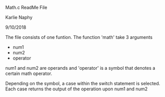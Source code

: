 Math.c ReadMe File

Karlie Naphy

9/10/2018

The file consists of one funtion. The function 'math' take 3 arguments
- num1
- num2
- operator

num1 and num2 are operands and 'operator' is a symbol that denotes a certain math operator. 

Depending on the symbol, a case within the switch statement is selected. Each case returns the output of the operation upon num1 and num2
